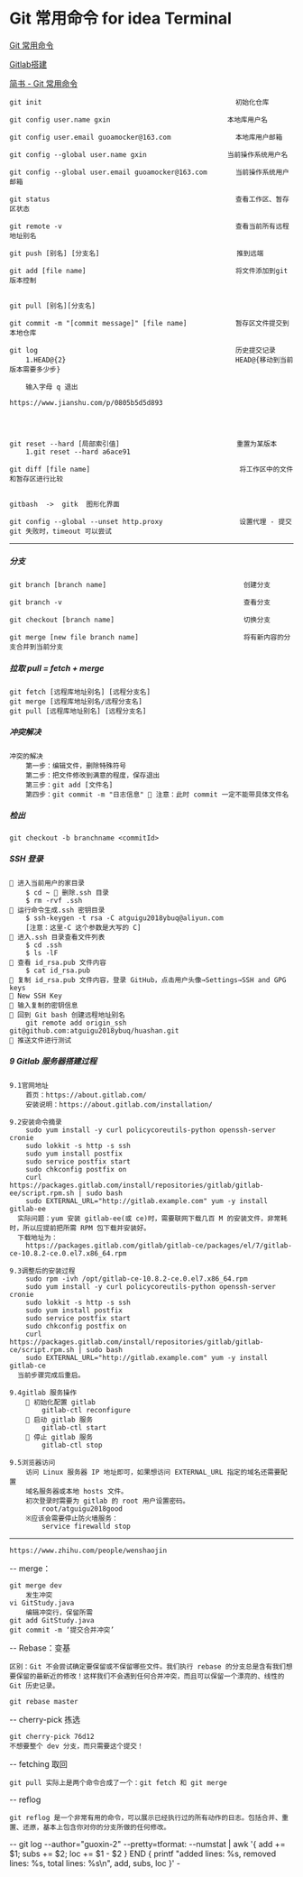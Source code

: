 # Git 常用命令 for idea Terminal

[Git 常用命令](https://note.youdao.com/s/cpMNFdI1)


[Gitlab搭建](https://note.youdao.com/s/8vmDmX0h)


[简书 - Git 常用命令](https://www.jianshu.com/p/46ffff059092)

    git init                                                初始化仓库

    git config user.name gxin                             本地库用户名

    git config user.email guoamocker@163.com                本地库用户邮箱

    git config --global user.name gxin                    当前操作系统用户名

    git config --global user.email guoamocker@163.com       当前操作系统用户邮箱

    git status                                              查看工作区、暂存区状态

    git remote -v                                           查看当前所有远程地址别名

    git push [别名] [分支名]                                  推到远端

    git add [file name]                                     将文件添加到git版本控制


    git pull [别名][分支名]

    git commit -m "[commit message]" [file name]            暂存区文件提交到本地仓库

    git log                                                 历史提交记录
        1.HEAD@{2}                                          HEAD@{移动到当前版本需要多少步}

        输入字母 q 退出

    https://www.jianshu.com/p/0805b5d5d893




    git reset --hard [局部索引值]                             重置为某版本
        1.git reset --hard a6ace91

    git diff [file name]                                     将工作区中的文件和暂存区进行比较


    gitbash  ->  gitk  图形化界面

    git config --global --unset http.proxy                   设置代理 - 提交 git 失败时，timeout 可以尝试
----

##### 分支

    git branch [branch name]                                  创建分支

    git branch -v                                             查看分支

    git checkout [branch name]                                切换分支

    git merge [new file branch name]                          将有新内容的分支合并到当前分支

##### 拉取  pull = fetch + merge

    git fetch [远程库地址别名] [远程分支名]
    git merge [远程库地址别名/远程分支名]
    git pull [远程库地址别名] [远程分支名]

##### 冲突解决

    冲突的解决
        第一步：编辑文件，删除特殊符号
        第二步：把文件修改到满意的程度，保存退出
        第三步：git add [文件名]
        第四步：git commit -m "日志信息"  注意：此时 commit 一定不能带具体文件名


##### 检出

    git checkout -b branchname <commitId>


##### SSH 登录

     进入当前用户的家目录
        $ cd ~  删除.ssh 目录
        $ rm -rvf .ssh
     运行命令生成.ssh 密钥目录
        $ ssh-keygen -t rsa -C atguigu2018ybuq@aliyun.com
        [注意：这里-C 这个参数是大写的 C]
     进入.ssh 目录查看文件列表
        $ cd .ssh
        $ ls -lF
     查看 id_rsa.pub 文件内容
        $ cat id_rsa.pub
     复制 id_rsa.pub 文件内容，登录 GitHub，点击用户头像→Settings→SSH and GPG keys
     New SSH Key
     输入复制的密钥信息
     回到 Git bash 创建远程地址别名
        git remote add origin_ssh git@github.com:atguigu2018ybuq/huashan.git
     推送文件进行测试


##### 9 Gitlab 服务器搭建过程

    9.1官网地址
        首页：https://about.gitlab.com/
        安装说明：https://about.gitlab.com/installation/

    9.2安装命令摘录
        sudo yum install -y curl policycoreutils-python openssh-server cronie
        sudo lokkit -s http -s ssh
        sudo yum install postfix
        sudo service postfix start
        sudo chkconfig postfix on
        curl https://packages.gitlab.com/install/repositories/gitlab/gitlab-ee/script.rpm.sh | sudo bash
        sudo EXTERNAL_URL="http://gitlab.example.com" yum -y install gitlab-ee
      实际问题：yum 安装 gitlab-ee(或 ce)时，需要联网下载几百 M 的安装文件，非常耗时，所以应提前把所需 RPM 包下载并安装好。
      下载地址为：
        https://packages.gitlab.com/gitlab/gitlab-ce/packages/el/7/gitlab-ce-10.8.2-ce.0.el7.x86_64.rpm

    9.3调整后的安装过程
        sudo rpm -ivh /opt/gitlab-ce-10.8.2-ce.0.el7.x86_64.rpm
        sudo yum install -y curl policycoreutils-python openssh-server cronie
        sudo lokkit -s http -s ssh
        sudo yum install postfix
        sudo service postfix start
        sudo chkconfig postfix on
        curl https://packages.gitlab.com/install/repositories/gitlab/gitlab-ce/script.rpm.sh | sudo bash
        sudo EXTERNAL_URL="http://gitlab.example.com" yum -y install gitlab-ce
      当前步骤完成后重启。

    9.4gitlab 服务操作
         初始化配置 gitlab
            gitlab-ctl reconfigure
         启动 gitlab 服务
            gitlab-ctl start
         停止 gitlab 服务
            gitlab-ctl stop

    9.5浏览器访问
        访问 Linux 服务器 IP 地址即可，如果想访问 EXTERNAL_URL 指定的域名还需要配置
        域名服务器或本地 hosts 文件。
        初次登录时需要为 gitlab 的 root 用户设置密码。
            root/atguigu2018good
        ※应该会需要停止防火墙服务：
            service firewalld stop








--------------
    https://www.zhihu.com/people/wenshaojin

-- merge：

    git merge dev
        发生冲突
    vi GitStudy.java
        编辑冲突行，保留所需
    git add GitStudy.java
    git commit -m ‘提交合并冲突’



-- Rebase：变基

    区别：Git 不会尝试确定要保留或不保留哪些文件。我们执行 rebase 的分支总是含有我们想要保留的最新近的修改！这样我们不会遇到任何合并冲突，而且可以保留一个漂亮的、线性的 Git 历史记录。

    git rebase master







-- cherry-pick  拣选

    git cherry-pick 76d12
    不想要整个 dev 分支，而只需要这个提交！



-- fetching  取回

    git pull 实际上是两个命令合成了一个：git fetch 和 git merge

-- reflog

    git reflog 是一个非常有用的命令，可以展示已经执行过的所有动作的日志。包括合并、重置、还原，基本上包含你对你的分支所做的任何修改。





--
git log --author="guoxin-2" --pretty=tformat: --numstat | awk '{ add += $1; subs += $2; loc += $1 - $2 } END { printf "added lines: %s, removed lines: %s, total lines: %s\n", add, subs, loc }' -




















































































































